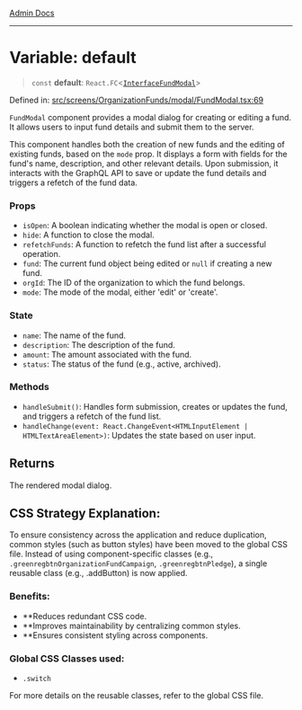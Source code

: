 [Admin Docs](/)

---

# Variable: default

> `const` **default**: `React.FC`\<[`InterfaceFundModal`](../interfaces/InterfaceFundModal.md)\>

Defined in: [src/screens/OrganizationFunds/modal/FundModal.tsx:69](https://github.com/PalisadoesFoundation/talawa-admin/blob/main/src/screens/OrganizationFunds/modal/FundModal.tsx#L69)

`FundModal` component provides a modal dialog for creating or editing a fund.
It allows users to input fund details and submit them to the server.

This component handles both the creation of new funds and the editing of existing funds,
based on the `mode` prop. It displays a form with fields for the fund's name, description,
and other relevant details. Upon submission, it interacts with the GraphQL API to save
or update the fund details and triggers a refetch of the fund data.

### Props

- `isOpen`: A boolean indicating whether the modal is open or closed.
- `hide`: A function to close the modal.
- `refetchFunds`: A function to refetch the fund list after a successful operation.
- `fund`: The current fund object being edited or `null` if creating a new fund.
- `orgId`: The ID of the organization to which the fund belongs.
- `mode`: The mode of the modal, either 'edit' or 'create'.

### State

- `name`: The name of the fund.
- `description`: The description of the fund.
- `amount`: The amount associated with the fund.
- `status`: The status of the fund (e.g., active, archived).

### Methods

- `handleSubmit()`: Handles form submission, creates or updates the fund, and triggers a refetch of the fund list.
- `handleChange(event: React.ChangeEvent<HTMLInputElement | HTMLTextAreaElement>)`: Updates the state based on user input.

## Returns

The rendered modal dialog.

## CSS Strategy Explanation:

To ensure consistency across the application and reduce duplication, common styles
(such as button styles) have been moved to the global CSS file. Instead of using
component-specific classes (e.g., `.greenregbtnOrganizationFundCampaign`, `.greenregbtnPledge`), a single reusable
class (e.g., .addButton) is now applied.

### Benefits:

- \*\*Reduces redundant CSS code.
- \*\*Improves maintainability by centralizing common styles.
- \*\*Ensures consistent styling across components.

### Global CSS Classes used:

- `.switch`

For more details on the reusable classes, refer to the global CSS file.

